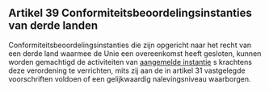 ## Artikel 39 Conformiteitsbeoordelingsinstanties van derde landen

Conformiteitsbeoordelingsinstanties die zijn opgericht naar het recht van een derde land waarmee de Unie een overeenkomst heeft gesloten, kunnen worden gemachtigd de activiteiten van [aangemelde instantie](a3.md#^aanins) s krachtens deze verordening te verrichten, mits zij aan de in artikel 31 vastgelegde voorschriften voldoen of een gelijkwaardig nalevingsniveau waarborgen.